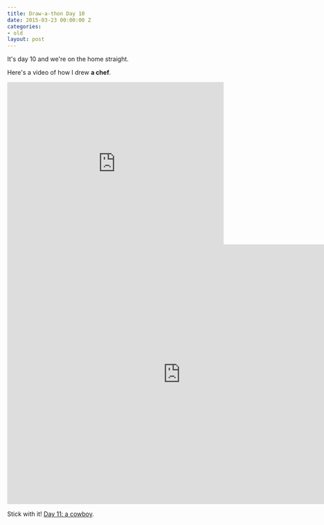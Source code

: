 ```yaml
---
title: Draw-a-thon Day 10
date: 2015-03-23 00:00:00 Z
categories:
- old
layout: post
---
```


It's day 10 and we're on the home straight.

Here's a video of how I drew **a chef**.

<iframe src="https://player.vimeo.com/video/123343139" width="500" height="375" frameborder="0" webkitallowfullscreen mozallowfullscreen allowfullscreen class="show-on-mobile"></iframe>

<iframe src="https://player.vimeo.com/video/123343139" width="800" height="600" frameborder="0" webkitallowfullscreen mozallowfullscreen allowfullscreen class="show-on-phablet"></iframe>

Stick with it! <a href="/drawathon-day-11">Day 11: a cowboy</a>.

